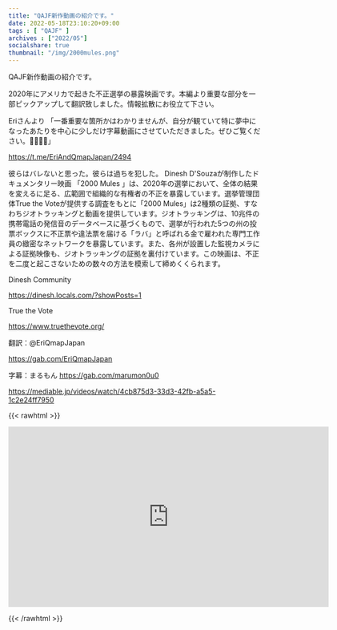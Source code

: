 ```yaml
---
title: "QAJF新作動画の紹介です。"
date: 2022-05-18T23:10:20+09:00
tags : [ "QAJF" ]
archives : ["2022/05"]
socialshare: true
thumbnail: "/img/2000mules.png"
---
```



QAJF新作動画の紹介です。

2020年にアメリカで起きた不正選挙の暴露映画です。本編より重要な部分を一部ピックアップして翻訳致しました。情報拡散にお役立て下さい。

Eriさんより
「一番重要な箇所かはわかりませんが、自分が観ていて特に夢中になったあたりを中心に少しだけ字幕動画にさせていただきました。ぜひご覧ください。🙏🏼🥰🍿」

https://t.me/EriAndQmapJapan/2494

彼らはバレないと思った。彼らは過ちを犯した。
Dinesh D'Souzaが制作したドキュメンタリー映画 「2000 Mules 」は、2020年の選挙において、全体の結果を変えるに足る、広範囲で組織的な有権者の不正を暴露しています。選挙管理団体True the Voteが提供する調査をもとに「2000 Mules」は2種類の証拠、すなわちジオトラッキングと動画を提供しています。ジオトラッキングは、10兆件の携帯電話の発信音のデータベースに基づくもので、選挙が行われた5つの州の投票ボックスに不正票や違法票を届ける「ラバ」と呼ばれる金で雇われた専門工作員の緻密なネットワークを暴露しています。また、各州が設置した監視カメラによる証拠映像も、ジオトラッキングの証拠を裏付けています。この映画は、不正を二度と起こさないための数々の方法を模索して締めくくられます。

Dinesh Community

https://dinesh.locals.com/?showPosts=1

True the Vote

https://www.truethevote.org/

翻訳：@EriQmapJapan

https://gab.com/EriQmapJapan

字幕：まるもん
https://gab.com/marumon0u0


https://mediable.jp/videos/watch/4cb875d3-33d3-42fb-a5a5-1c2e24ff7950


{{< rawhtml >}}

<iframe width="640" height="360" scrolling="no" frameborder="0" style="border: none;" src="https://mediable.jp/videos/watch/4cb875d3-33d3-42fb-a5a5-1c2e24ff7950"></iframe>

{{< /rawhtml >}}
